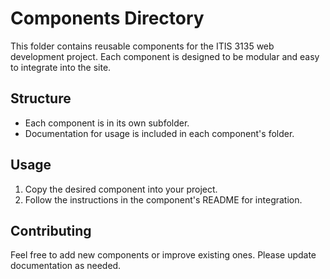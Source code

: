 # Components Directory

This folder contains reusable components for the ITIS 3135 web development project. Each component is designed to be modular and easy to integrate into the site.

## Structure

- Each component is in its own subfolder.
- Documentation for usage is included in each component's folder.

## Usage

1. Copy the desired component into your project.
2. Follow the instructions in the component's README for integration.

## Contributing

Feel free to add new components or improve existing ones. Please update documentation as needed.
